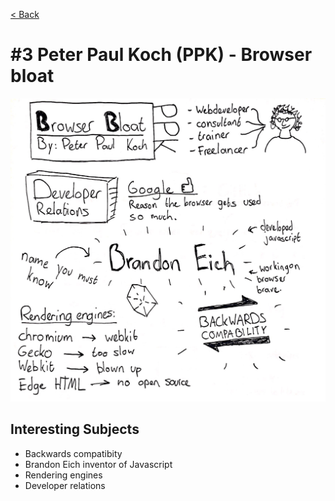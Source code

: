 [< Back](../README.md)

# #3 Peter Paul Koch (PPK) - Browser bloat

![](../images/week3.jpg)

## Interesting Subjects

- Backwards compatibity
- Brandon Eich inventor of Javascript
- Rendering engines
- Developer relations
